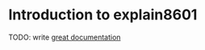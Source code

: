 # Introduction to explain8601

TODO: write [great documentation](http://jacobian.org/writing/what-to-write/)
